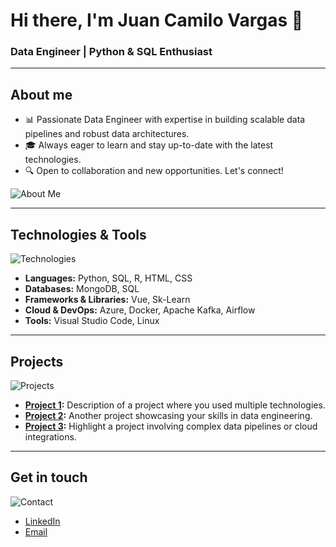 # Hi there, I'm Juan Camilo Vargas 👋

### Data Engineer | Python & SQL Enthusiast

---

## About me

- 📊 Passionate Data Engineer with expertise in building scalable data pipelines and robust data architectures.
- 🎓 Always eager to learn and stay up-to-date with the latest technologies.
- 🔍 Open to collaboration and new opportunities. Let's connect!

![About Me](https://via.placeholder.com/600x200.png?text=Data+Engineering+Enthusiast)

---

## Technologies & Tools

![Technologies](https://via.placeholder.com/1200x200.png?text=Python+|+SQL+|+MongoDB+|+Vue+|+Azure+|+Docker)

- **Languages:** Python, SQL, R, HTML, CSS
- **Databases:** MongoDB, SQL
- **Frameworks & Libraries:** Vue, Sk-Learn
- **Cloud & DevOps:** Azure, Docker, Apache Kafka, Airflow
- **Tools:** Visual Studio Code, Linux

---

## Projects

![Projects](https://via.placeholder.com/1200x300.png?text=My+Projects)

- **[Project 1](#):** Description of a project where you used multiple technologies.
- **[Project 2](#):** Another project showcasing your skills in data engineering.
- **[Project 3](#):** Highlight a project involving complex data pipelines or cloud integrations.

---

## Get in touch

![Contact](https://via.placeholder.com/1200x200.png?text=Let's+Connect)

- [LinkedIn](#)
- [Email](mailto:your-email@example.com)

